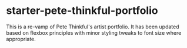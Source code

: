 # starter-pete-thinkful-portfolio
This is a re-vamp of Pete Thinkful's artist portfolio.
It has been updated based on flexbox principles with minor styling tweaks to font size where appropriate.
